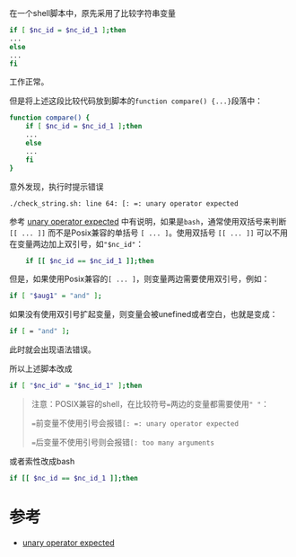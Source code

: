 在一个shell脚本中，原先采用了比较字符串变量

```bash
if [ $nc_id = $nc_id_1 ];then
...
else
...
fi
```

工作正常。

但是将上述这段比较代码放到脚本的`function compare() {...}`段落中：

```bash
function compare() {
    if [ $nc_id = $nc_id_1 ];then
    ...
    else
    ...
    fi  
}
```

意外发现，执行时提示错误

```
./check_string.sh: line 64: [: =: unary operator expected
```

参考 [unary operator expected](https://stackoverflow.com/questions/13617843/unary-operator-expected) 中有说明，如果是`bash`，通常使用双括号来判断 `[[ ... ]]` 而不是Posix兼容的单括号 `[ ... ]`。使用双括号 `[[ ... ]]` 可以不用在变量两边加上双引号，如`"$nc_id"`：

```bash
    if [[ $nc_id == $nc_id_1 ]];then
```

但是，如果使用Posix兼容的`[ ... ]`，则变量两边需要使用双引号，例如：

```bash
if [ "$aug1" = "and" ];
```

如果没有使用双引号扩起变量，则变量会被unefined或者空白，也就是变成：

```bash
if [ = "and" ];
```

此时就会出现语法错误。

所以上述脚本改成

```bash
if [ "$nc_id" = "$nc_id_1" ];then
```

> 注意：POSIX兼容的shell，在比较符号`=`两边的变量都需要使用`" "`：
>
> `=`前变量不使用引号会报错`[: =: unary operator expected`
>
> `=`后变量不使用引号则会报错`[: too many arguments`

或者索性改成bash

```bash
if [[ $nc_id == $nc_id_1 ]];then
```

# 参考

* [unary operator expected](https://stackoverflow.com/questions/13617843/unary-operator-expected)